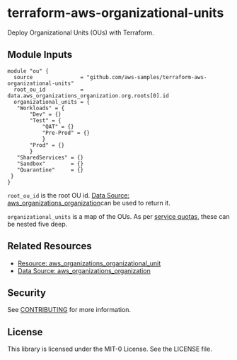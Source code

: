# terraform-aws-organizational-units

Deploy Organizational Units (OUs) with Terraform.

## Module Inputs

```hcl
module "ou" {
  source               = "github.com/aws-samples/terraform-aws-organizational-units"
  root_ou_id           = data.aws_organizations_organization.org.roots[0].id
  organizational_units = {
   "Workloads" = {
       "Dev" = {}
       "Test" = {
           "QAT" = {}
           "Pre-Prod" = {}
           }
       "Prod" = {}
       }
   "SharedServices" = {}
   "Sandbox"        = {}
   "Quarantine"     = {}
 }
}
```

`root_ou_id` is the root OU id. [Data Source: aws_organizations_organization](https://registry.terraform.io/providers/hashicorp/aws/latest/docs/data-sources/organizations_organization)can be used to return it.  

`organizational_units` is a map of the OUs. As per [service quotas](https://docs.aws.amazon.com/organizations/latest/userguide/orgs_reference_limits.html), these can be nested five deep. 

## Related Resources

- [Resource: aws_organizations_organizational_unit](https://registry.terraform.io/providers/hashicorp/aws/3.24.0/docs/resources/organizations_organizational_unit)
- [Data Source: aws_organizations_organization](https://registry.terraform.io/providers/hashicorp/aws/latest/docs/data-sources/organizations_organization)

## Security

See [CONTRIBUTING](CONTRIBUTING.md#security-issue-notifications) for more information.

## License

This library is licensed under the MIT-0 License. See the LICENSE file.
